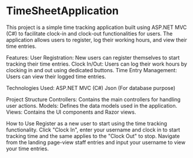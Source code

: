 # TimeSheetApplication
This project is a simple time tracking application built using ASP.NET MVC (C#) to facilitate clock-in and clock-out functionalities for users. The application allows users to register, log their working hours, and view their time entries.

Features:
User Registration: New users can register themselves to start tracking their time entries.
Clock In/Out: Users can log their work hours by clocking in and out using dedicated buttons.
Time Entry Management: Users can view their logged time entries.

Technologies Used:
ASP.NET MVC (C#)
Json (For database purpose)

Project Structure
Controllers: Contains the main controllers for handling user actions.
Models: Defines the data models used in the application.
Views: Contains the UI components and Razor views.

How to Use
Register as a new user to start using the time tracking functionality.
Click "Clock In", enter your username and clock in to start tracking time and the same applies to the "Clock Out" to stop.
Navigate from the landing page-view staff entries and input your username to view your time entries.
